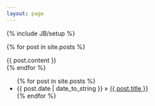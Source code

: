 ```yaml
---
layout: page
---
```

{% include JB/setup %}

  {% for post in site.posts %}
	<div>{{ post.content }}</div>
  {% endfor %}


<ul class="posts">
  {% for post in site.posts %}
    <li><span>{{ post.date | date_to_string }}</span> &raquo; <a href="{{ BASE_PATH }}{{ post.url }}">{{ post.title }}</a></li>
  {% endfor %}
</ul>